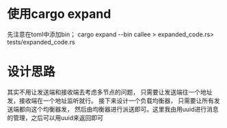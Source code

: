 # 使用cargo expand
先注意在toml中添加bin；
cargo expand --bin callee > expanded_code.rs> tests/expanded_code.rs

# 设计思路
其实不用让发送端和接收端去考虑多节点的问题， 只需要让发送端往一个地址发，接收端在一个地址监听就行。
接下来设计一个负载均衡器， 只需要让所有发送端都向这个均衡器发， 然后由均衡器进行派送即可。这里我由用uuid进行消息的管理，之后可以用uuid来返回即可